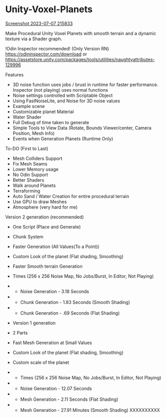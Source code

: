 # Unity-Voxel-Planets
[Screenshot 2023-07-07 215833](https://github.com/B0XEY/Unity-Voxel-Planets/assets/94720404/45c72532-93f0-4ceb-bfa1-bebe1452afe6)
     
Make Procedural Unity Voxel Planets with smooth terrain and a dynamic texture via a Shader graph.

!Odin Inspector recommended! (Only Version RN)
https://odininspector.com/download
or https://assetstore.unity.com/packages/tools/utilities/naughtyattributes-129996
     
Features
- 3D noise function uses jobs / brust in runtime for faster performance. Inspector (not playing) uses normal functions
- Noise settings controlled with Scriptable Object
- Using FastNoiseLite, and Noise for 3D noise values
- Example scene
- Customizable planet Material
- Water Shader
- Full Debug of time taken to generate
- Simple Tools to View Data (Rotate, Bounds Viewer/center, Camera Position, Mesh Info)
- Events when Generation Planets (Runtime Only)
                  
To-DO (First to Last)
- Mesh Colliders Support
- Fix Mesh Seams      
- Lower Memory usage
- No Odin Support
- Better Shaders
- Walk around Planets
- Terraforming
- Auto Sand / Water Creation for entire procedural terrain
- Use GPU to draw Meshes
- Atmosphere (very hard for me)
         
         
Version 2 generation (recommended)
- One Script (Place and Generate)
- Chunk System
- Faster Generation (All Values(To a Point))
- Custom Look of the planet (Flat shading, Smoothing)
- Faster Smooth terrain Generation
- Times (256 x 256 Noise Map, No Jobs/Burst, In Editor, Not Playing)
- - Noise Generation - 3.18 Seconds
- - Chunk Generation - 1.83 Seconds (Smooth Shading)
- - Chunk Generation - .69 Seconds (Flat Shading)
        
- Version 1 generation
- 2 Parts
- Fast Mesh Generation at Small Values
- Custom Look of the planet (Flat shading, Smoothing)
- Custom scale of the planet
- - Times (256 x 256 Noise Map, No Jobs/Burst, In Editor, Not Playing)
- - Noise Generation - 12.07 Seconds
- - Mesh Generation - 2.11 Seconds (Flat Shading)
- - Mesh Generation - 27.91 Minutes (Smooth Shading) XXXXXXXXXX
